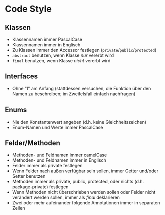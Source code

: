 # Code Style

## Klassen

* Klassennamen immer PascalCase
* Klassennamen immer in Englisch
* Zu Klassen immer den Accessor festlegen (`private`/`public`/`protected`)
* `abstract` benutzen, wenn Klasse *nur* vererbt wird
* `final` benutzen, wenn Klasse *nicht* vererbt wird

## Interfaces

* Ohne "I" am Anfang (stattdessen versuchen, die Funktion über den Namen zu beschreiben; im Zweifelsfall einfach nachfragen)

## Enums

* Nie den Konstantenwert angeben (d.h. keine Gleichheitszeichen)
* Enum-Namen und Werte immer PascalCase

## Felder/Methoden

* Methoden- und Feldnamen immer camelCase
* Methoden- und Feldnamen immer in Englisch
* Felder immer als private festlegen
* Wenn Felder nach außen verfügbar sein sollen, immer Getter und/oder Setter benutzen
* Methoden immer als private, public, protected, oder nichts (d.h. package-private) festlegen
* Wenn Methoden nicht überschrieben werden sollen oder Felder nicht verändert werden sollen, immer als *final* deklarieren
* Zwei oder mehr aufeinander folgende Annotationen immer in separaten Zeilen